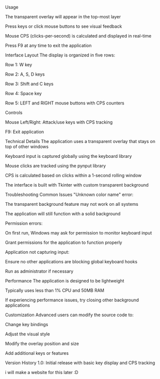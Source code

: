 Usage

The transparent overlay will appear in the top-most layer

Press keys or click mouse buttons to see visual feedback

Mouse CPS (clicks-per-second) is calculated and displayed in real-time

Press F9 at any time to exit the application

Interface Layout
The display is organized in five rows:

Row 1: W key

Row 2: A, S, D keys

Row 3: Shift and C keys

Row 4: Space key

Row 5: LEFT and RIGHT mouse buttons with CPS counters

Controls

Mouse Left/Right: Attack/use keys with CPS tracking

F9: Exit application

Technical Details
The application uses a transparent overlay that stays on top of other windows

Keyboard input is captured globally using the keyboard library

Mouse clicks are tracked using the pynput library

CPS is calculated based on clicks within a 1-second rolling window

The interface is built with Tkinter with custom transparent background

Troubleshooting
Common Issues
"Unknown color name" error:

The transparent background feature may not work on all systems

The application will still function with a solid background

Permission errors:

On first run, Windows may ask for permission to monitor keyboard input

Grant permissions for the application to function properly

Application not capturing input:

Ensure no other applications are blocking global keyboard hooks

Run as administrator if necessary

Performance
The application is designed to be lightweight

Typically uses less than 1% CPU and 50MB RAM

If experiencing performance issues, try closing other background applications

Customization
Advanced users can modify the source code to:

Change key bindings

Adjust the visual style

Modify the overlay position and size

Add additional keys or features

Version History
1.0: Initial release with basic key display and CPS tracking



i will make a website for this later :D
